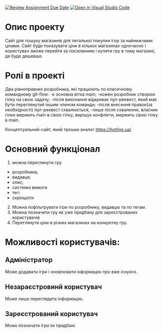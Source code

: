 [![Review Assignment Due Date](https://classroom.github.com/assets/deadline-readme-button-24ddc0f5d75046c5622901739e7c5dd533143b0c8e959d652212380cedb1ea36.svg)](https://classroom.github.com/a/mXGxhQye)
[![Open in Visual Studio Code](https://classroom.github.com/assets/open-in-vscode-718a45dd9cf7e7f842a935f5ebbe5719a5e09af4491e668f4dbf3b35d5cca122.svg)](https://classroom.github.com/online_ide?assignment_repo_id=11808089&assignment_repo_type=AssignmentRepo)
# Опис проекту
Сайт для пошуку магазинів для легальної покупки ігор за найнижчими цінами. Сайт буде показувати ціни в кількох магазинах одночасно і користувач зможе перейти за посиланням і купити гру в тому магазині, де буде дешевше.

# Ролі в проекті
Два рівноправних розробника, які працюють по класичному командному git-flow:
-є основна вітка main;
-кожен розробник створює гілку на свою задачу;
-після виконання відкриває пул-реквест, який має бути переглянутий іншим членом команди;
-після внесення правок(за необхідності) пул-реквест схвалюється;
-лише після схвалення, власник гілки мержить main в свою гілку, вирішує конфлікти, мержить свою гілку в main.

Концептуальний-сайт, який трошки аналог
https://hotline.ua/

# Основний функціонал
1. можна переглянути гру
- розробника;
- видавця;
- опис;
- системні вимоги
- тегі
- скріншоти
2. Можна пофільтрувати ігри по розробнику, видавцю та по тегам.
3. Можна позначити гру як уже придбану для зареєстрованих користувачів
4. Переглянути ціни в різних магазинах на конкретну гру.

# Можливості користувачів:
## Адміністратор
Може додавати ігри і оновлювати інформацію про вже існуючі.
## Незараєстровинй користувач
Може лише переглядати інформацію.
## Зареєстрований користувач
Може позначати ігри як придбані.
